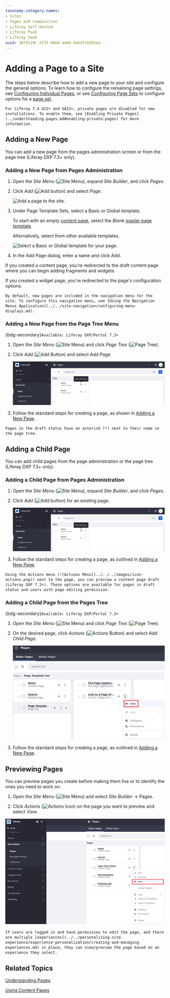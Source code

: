 ```yaml
---
taxonomy-category-names:
- Sites
- Pages and Composition
- Liferay Self-Hosted
- Liferay PaaS
- Liferay SaaS
uuid: 1079119c-21f5-48e6-aebb-4a6dfc8262ea
---
```

# Adding a Page to a Site

The steps below describe how to add a new page to your site and configure the general options. To learn how to configure the remaining page settings, see [Configuring Individual Pages](../page-settings/configuring-individual-pages.md), or see [Configuring Page Sets](../page-settings/configuring-page-sets.md) to configure options for a [page set](../understanding-pages.md#page-sets).

```{note}
For Liferay 7.4 U22+ and GA22+, private pages are disabled for new installations. To enable them, see [Enabling Private Pages](../understanding-pages.md#enabling-private-pages) for more information.
```

## Adding a New Page

You can add a new page from the pages administration screen or from the page tree (Liferay DXP 7.3+ only).

### Adding a New Page from Pages Administration

1. Open the *Site Menu* (![Site Menu](../../../images/icon-menu.png)), expand *Site Builder*, and click *Pages*.

1. Click *Add* (![Add button](../../../images/icon-add.png)) and select *Page*.

   ![Add a page to the site.](./adding-a-page-to-a-site/images/01.png)

1. Under Page Template Sets, select a Basic or Global template.

   To start with an empty [content page](../understanding-pages.md#page-types), select the *Blank* [master page template](../defining-headers-and-footers/master-page-templates.md).

   Alternatively, select from other available templates.

   ![Select a Basic or Global template for your page.](./adding-a-page-to-a-site/images/02.png)

1. In the Add Page dialog, enter a name and click *Add*.

If you created a content page, you're redirected to the draft content page where you can begin adding fragments and widgets.

If you created a widget page, you're redirected to the page's configuration options.

```{tip}
By default, new pages are included in the navigation menu for the site. To configure this navigation menu, see [Using the Navigation Menus Application](../../site-navigation/configuring-menu-displays.md).
```

### Adding a New Page from the Page Tree Menu

{bdg-secondary}`Available: Liferay DXP/Portal 7.3+`

1. Open the *Site Menu* (![Site Menu](../../../images/icon-menu.png)) and click *Page Tree* (![Page Tree](../../../images/icon-page-tree.png)).

1. Click *Add* (![Add Button](../../../images/icon-add-app.png)) and select *Add Page*.

   ![Adding a new page using the page tree menu.](adding-a-page-to-a-site/images/03.png)

1. Follow the standard steps for creating a page, as shown in [Adding a New Page](#adding-a-new-page).

```{tip}
Pages in the draft status have an asterisk (*) next to their name in the page tree.
```

## Adding a Child Page

You can add child pages from the page administration or the page tree (Liferay DXP 7.3+ only).

### Adding a Child Page from Pages Administration

1. Open the *Site Menu* (![Site Menu](../../../images/icon-menu.png)), expand *Site Builder*, and click *Pages*.

1. Click *Add* (![Add button](../../../images/icon-duplicate.png)) for an existing page.

   ![Click the Add button next to an exiting page to create a new child page.](./adding-a-page-to-a-site/images/04.png)

1. Follow the standard steps for creating a page, as outlined in  [Adding a New Page](#adding-a-new-page).

```{tip}
Using the Actions menu (![Actions Menu](../../../images/icon-actions.png)) next to the page, you can preview a content page draft (Liferay DXP 7.2+). These options are available for pages in draft status and users with page editing permission.
```

### Adding a Child Page from the Pages Tree

{bdg-secondary}`Available: Liferay DXP/Portal 7.3+`

1. Open the *Site Menu* (![Site Menu](../../../images/icon-menu.png)) and click *Page Tree* (![Page Tree](../../../images/icon-page-tree.png)).

1. On the desired page, click *Actions* (![Actions Button](../../../images/icon-actions.png)) and select *Add Child Page*.

   ![Adding a child page using the page tree menu.](adding-a-page-to-a-site/images/05.png)

1. Follow the standard steps for creating a page, as outlined in [Adding a New Page](#adding-a-new-page).

## Previewing Pages

You can preview pages you create before making them live or to identify the ones you need to work on:

1. Open the *Site Menu* (![Site Menu](../../../images/icon-menu.png)) and select *Site Builder* &rarr; Pages.

1. Click *Actions* (![Actions Icon](../../../images/icon-actions.png)) on the page you want to preview and select *View*.

![You can preview pages easily before working on them](./adding-a-page-to-a-site/images/06.png)

```{tip}
If users are logged in and have permission to edit the page, and there are multiple [experiences](../../personalizing-site-experience/experience-personalization/creating-and-managing-experiences.md) in place, they can view/preview the page based on an experience they select.
```

## Related Topics

[Understanding Pages](../understanding-pages.md)

[Using Content Pages](../using-content-pages.md)

